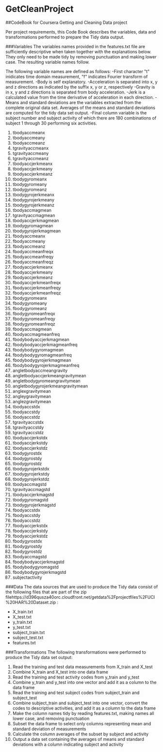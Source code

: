 GetCleanProject
===============

##CodeBook for Coursera Getting and Cleaning Data project

Per project requirements, this Code Book describes the variables, data and transformations performed to prepare the Tidy data output.

###Variables
The variables names provided in the features.txt file are sufficiently descriptive when taken together with the explanations below. They only need to be made tidy by removing punctuation and making lower case. The resulting variable names follow.

The following variable names are defined as follows:
-First character "t" inidicates time domain measurement, "f" indicates Fourier transform of measurement.
-Body is self explanatory.
-Acceleration is separated into x, y and z directions as indicated by the suffix x, y or z, respectively
-Gravity is in x, y and z directions is separated from body acceleration.
-Jerk is a calculated value from the time derivative of acceleration in each direction.
-Means and standard deviations are the variables extracted from the complete original data set. Averages of the means and standard deviations are computed for the tidy data set output.
-Final column variable is the subject number and subject activity of which there are 180 combinations of subject 1 through 30 performing six activities.

1. tbodyaccmeanx
2. tbodyaccmeany
3. tbodyaccmeanz
4. tgravityaccmeanx
5. tgravityaccmeany
6. tgravityaccmeanz
7. tbodyaccjerkmeanx
8. tbodyaccjerkmeany
9. tbodyaccjerkmeanz
10. tbodygyromeanx
11. tbodygyromeany
12. tbodygyromeanz
13. tbodygyrojerkmeanx
14. tbodygyrojerkmeany
15. tbodygyrojerkmeanz
16. tbodyaccmagmean
17. tgravityaccmagmean
18. tbodyaccjerkmagmean
19. tbodygyromagmean
20. tbodygyrojerkmagmean
21. fbodyaccmeanx
22. fbodyaccmeany
23. fbodyaccmeanz
24. fbodyaccmeanfreqx
25. fbodyaccmeanfreqy
26. fbodyaccmeanfreqz
27. fbodyaccjerkmeanx
28. fbodyaccjerkmeany
29. fbodyaccjerkmeanz
30. fbodyaccjerkmeanfreqx
31. fbodyaccjerkmeanfreqy
32. fbodyaccjerkmeanfreqz
33. fbodygyromeanx
34. fbodygyromeany
35. fbodygyromeanz
36. fbodygyromeanfreqx
37. fbodygyromeanfreqy
38. fbodygyromeanfreqz
39. fbodyaccmagmean
40. fbodyaccmagmeanfreq
41. fbodybodyaccjerkmagmean
42. fbodybodyaccjerkmagmeanfreq
43. fbodybodygyromagmean
44. fbodybodygyromagmeanfreq
45. fbodybodygyrojerkmagmean
46. fbodybodygyrojerkmagmeanfreq
47. angletbodyaccmeangravity
48. angletbodyaccjerkmeangravitymean
49. angletbodygyromeangravitymean
50. angletbodygyrojerkmeangravitymean
51. anglexgravitymean
52. angleygravitymean
53. anglezgravitymean
54. tbodyaccstdx
55. tbodyaccstdy
56. tbodyaccstdz
57. tgravityaccstdx
58. tgravityaccstdy
59. tgravityaccstdz
60. tbodyaccjerkstdx
61. tbodyaccjerkstdy
62. tbodyaccjerkstdz
63. tbodygyrostdx
64. tbodygyrostdy
65. tbodygyrostdz
66. tbodygyrojerkstdx
67. tbodygyrojerkstdy
68. tbodygyrojerkstdz
69. tbodyaccmagstd
70. tgravityaccmagstd
71. tbodyaccjerkmagstd
72. tbodygyromagstd
73. tbodygyrojerkmagstd
74. fbodyaccstdx
75. fbodyaccstdy
76. fbodyaccstdz
77. fbodyaccjerkstdx
78. fbodyaccjerkstdy
79. fbodyaccjerkstdz
80. fbodygyrostdx
81. fbodygyrostdy
82. fbodygyrostdz
83. fbodyaccmagstd
84. fbodybodyaccjerkmagstd
85. fbodybodygyromagstd
86. fbodybodygyrojerkmagstd
87. subjectactivity

###Data
The data sources that are used to produce the Tidy data consist of the following files that are part of the zip filehttps://d396qusza40orc.cloudfront.net/getdata%2Fprojectfiles%2FUCI%20HAR%20Dataset.zip :
- X_train.txt
- X_test.txt
- y_train.txt
- y_test.txt
- subject_train.txt
- subject_test.txt
- features.txt

###Transformations
The following transformations were performed to produce the Tidy data set output:

1. Read the training and test data measurements from X_train and X_test
2. Combine X_train and X_test into one data frame
3. Read the training and test activity codes from y_train and y_test
4. Combine y_train and y_test into one vector and add it as a column to the data frame
5. Read the training and test subject codes from subject_train and subject_test
6. Combine subject_train and subject_test into one vector, convert the codes to descriptive activities, and add it as a column to the data frame
7. Make the column names tidy by reading features.txt, making names all lower case, and removing punctuation
8. Subset the data frame to select only columns representing mean and standard deviation of measurements
9. Calculate the column averages of the subset by subject and activity
10. Output a data set containing the averages of means and standard deviations with a column indicating subject and activity
